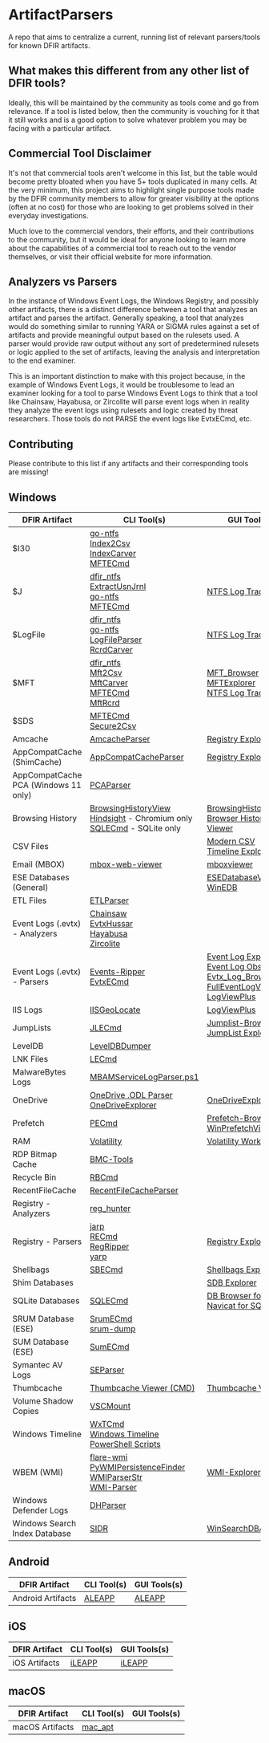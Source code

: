 # ArtifactParsers

A repo that aims to centralize a current, running list of relevant parsers/tools for known DFIR artifacts. 

## What makes this different from any other list of DFIR tools? 

Ideally, this will be maintained by the community as tools come and go from relevance. If a tool is listed below, then the community is vouching for it that it still works and is a good option to solve whatever problem you may be facing with a particular artifact.

## Commercial Tool Disclaimer

It's not that commercial tools aren't welcome in this list, but the table would become pretty bloated when you have 5+ tools duplicated in many cells. At the very minimum, this project aims to highlight single purpose tools made by the DFIR community members to allow for greater visibility at the options (often at no cost) for those who are looking to get problems solved in their everyday investigations.

Much love to the commercial vendors, their efforts, and their contributions to the community, but it would be ideal for anyone looking to learn more about the capabilities of a commercial tool to reach out to the vendor themselves, or visit their official website for more information.

## Analyzers vs Parsers

In the instance of Windows Event Logs, the Windows Registry, and possibly other artifacts, there is a distinct difference between a tool that analyzes an artifact and parses the artifact. Generally speaking, a tool that analyzes would do something similar to running YARA or SIGMA rules against a set of artifacts and provide meaningful output based on the rulesets used. A parser would provide raw output without any sort of predetermined rulesets or logic applied to the set of artifacts, leaving the analysis and interpretation to the end examiner. 

This is an important distinction to make with this project because, in the example of Windows Event Logs, it would be troublesome to lead an examiner looking for a tool to parse Windows Event Logs to think that a tool like Chainsaw, Hayabusa, or Zircolite will parse event logs when in reality they analyze the event logs using rulesets and logic created by threat researchers. Those tools do not PARSE the event logs like EvtxECmd, etc. 

## Contributing

Please contribute to this list if any artifacts and their corresponding tools are missing!

## Windows

| DFIR Artifact                        | CLI Tool(s)                                                                                                                                                                                                                                                           | GUI Tool(s)                                                                                                                                                                                                                                                                                                                                 |
|--------------------------------------|-----------------------------------------------------------------------------------------------------------------------------------------------------------------------------------------------------------------------------------------------------------------------|---------------------------------------------------------------------------------------------------------------------------------------------------------------------------------------------------------------------------------------------------------------------------------------------------------------------------------------------|
| $I30                                 | [go-ntfs](https://github.com/Velocidex/go-ntfs)<br>[Index2Csv](https://github.com/jschicht/Indx2Csv)<br>[IndexCarver](https://github.com/jschicht/IndxCarver)<br>[MFTECmd](https://ericzimmerman.github.io/#!index.md)                                                |                                                                                                                                                                                                                                                                                                                                             |
| $J                                   | [dfir_ntfs](https://github.com/msuhanov/dfir_ntfs)<br>[ExtractUsnJrnl](https://github.com/jschicht/ExtractUsnJrnl)<br>[go-ntfs](https://github.com/Velocidex/go-ntfs)<br>[MFTECmd](https://ericzimmerman.github.io/#!index.md)                                        | [NTFS Log Tracker](https://sites.google.com/site/forensicnote/ntfs-log-tracker)                                                                                                                                                                                                                                                             |
| $LogFile                             | [dfir_ntfs](https://github.com/msuhanov/dfir_ntfs)<br>[go-ntfs](https://github.com/Velocidex/go-ntfs)<br>[LogFileParser](https://github.com/jschicht/LogFileParser)<br>[RcrdCarver](https://github.com/jschicht/RcrdCarver)                                           | [NTFS Log Tracker](https://sites.google.com/site/forensicnote/ntfs-log-tracker)                                                                                                                                                                                                                                                             |
| $MFT                                 | [dfir_ntfs](https://github.com/msuhanov/dfir_ntfs)<br>[Mft2Csv](https://github.com/jschicht/Mft2Csv)<br>[MftCarver](https://github.com/jschicht/MftCarver)<br>[MFTECmd](https://ericzimmerman.github.io/#!index.md)<br>[MftRcrd](https://github.com/jschicht/MftRcrd) | [MFT_Browser](https://github.com/kacos2000/MFT_Browser)<br>[MFTExplorer](https://ericzimmerman.github.io/#!index.md)<br>[NTFS Log Tracker](https://sites.google.com/site/forensicnote/ntfs-log-tracker)                                                                                                                                     |
| $SDS                                 | [MFTECmd](https://ericzimmerman.github.io/#!index.md)<br>[Secure2Csv](https://github.com/jschicht/Secure2Csv)                                                                                                                                                         |                                                                                                                                                                                                                                                                                                                                             |
| Amcache                              | [AmcacheParser](https://ericzimmerman.github.io/#!index.md)                                                                                                                                                                                                           | [Registry Explorer](https://ericzimmerman.github.io/#!index.md)                                                                                                                                                                                                                                                                             |
| AppCompatCache (ShimCache)           | [AppCompatCacheParser](https://ericzimmerman.github.io/#!index.md)                                                                                                                                                                                                    | [Registry Explorer](https://ericzimmerman.github.io/#!index.md)                                                                                                                                                                                                                                                                             |
| AppCompatCache PCA (Windows 11 only) | [PCAParser](https://github.com/AndrewRathbun/PCAParser)                                                                                                                                                                                                               |                                                                                                                                                                                                                                                                                                                                             |
| Browsing History                     | [BrowsingHistoryView](https://www.nirsoft.net/utils/browsing_history_view.html)<br>[Hindsight](https://github.com/obsidianforensics/hindsight) - Chromium only<br>[SQLECmd](https://ericzimmerman.github.io/#!index.md) - SQLite only                                 | [BrowsingHistoryView](https://www.nirsoft.net/utils/browsing_history_view.html)<br>[Browser History Viewer](https://www.foxtonforensics.com/browser-history-viewer/)                                                                                                                                                                        |
| CSV Files                            |                                                                                                                                                                                                                                                                       | [Modern CSV](https://www.moderncsv.com/)<br>[Timeline Explorer](https://ericzimmerman.github.io/#!index.md)                                                                                                                                                                                                                                 |
| Email (MBOX)                         | [mbox-web-viewer](https://github.com/PHMRanger/mbox-web-viewer)                                                                                                                                                                                                       | [mboxviewer](https://github.com/eneam/mboxviewer)                                                                                                                                                                                                                                                                                           |
| ESE Databases (General)              |                                                                                                                                                                                                                                                                       | [ESEDatabaseView](https://www.nirsoft.net/utils/ese_database_view.html)<br>[WinEDB](https://github.com/kacos2000/WinEDB)                                                                                                                                                                                                                    |
| ETL Files                            | [ETLParser](https://github.com/forensiclunch/ETLParser)                                                                                                                                                                                                               |                                                                                                                                                                                                                                                                                                                                             |
| Event Logs (.evtx) - Analyzers       | [Chainsaw](https://github.com/WithSecureLabs/chainsaw)<br>[EvtxHussar](https://github.com/yarox24/EvtxHussar)<br>[Hayabusa](https://github.com/Yamato-Security/hayabusa)<br>[Zircolite](https://github.com/wagga40/Zircolite)                                         |                                                                                                                                                                                                                                                                                                                                             |
| Event Logs (.evtx) - Parsers         | [Events-Ripper](https://github.com/keydet89/Events-Ripper)<br>[EvtxECmd](https://ericzimmerman.github.io/#!index.md)                                                                                                                                                  | [Event Log Explorer](https://www.eventlogxp.com/)<br>[Event Log Observer](https://lizard-labs.com/event_log_observer.aspx)<br>[Evtx_Log_Browser](https://github.com/kacos2000/Evtx_Log_Browser)<br>[FullEventLogView](https://www.nirsoft.net/utils/full_event_log_view.html)<br>[LogViewPlus](https://www.logviewplus.com/log-viewer.html) |
| IIS Logs                             | [IISGeoLocate](https://ericzimmerman.github.io/#!index.md)                                                                                                                                                                                                            | [LogViewPlus](https://www.logviewplus.com/log-viewer.html)                                                                                                                                                                                                                                                                                  |
| JumpLists                            | [JLECmd](https://ericzimmerman.github.io/#!index.md)                                                                                                                                                                                                                  | [Jumplist-Browser](https://github.com/kacos2000/Jumplist-Browser)<br>[JumpList Explorer](https://ericzimmerman.github.io/#!index.md)                                                                                                                                                                                                        |
| LevelDB                              | [LevelDBDumper](https://github.com/mdawsonuk/LevelDBDumper)                                                                                                                                                                                                           |                                                                                                                                                                                                                                                                                                                                             |
| LNK Files                            | [LECmd](https://ericzimmerman.github.io/#!index.md)                                                                                                                                                                                                                   |                                                                                                                                                                                                                                                                                                                                             |
| MalwareBytes Logs                    | [MBAMServiceLogParser.ps1](https://github.com/AndrewRathbun/DFIRPowerShellScripts/blob/main/MBAMServiceLogParser.ps1)                                                                                                                                                 |                                                                                                                                                                                                                                                                                                                                             |
| OneDrive                             | [OneDrive .ODL Parser](https://github.com/ydkhatri/OneDrive)<br>[OneDriveExplorer](https://github.com/Beercow/OneDriveExplorer)                                                                                                                                       | [OneDriveExplorer](https://github.com/Beercow/OneDriveExplorer)                                                                                                                                                                                                                                                                             |
| Prefetch                             | [PECmd](https://ericzimmerman.github.io/#!index.md)                                                                                                                                                                                                                   | [Prefetch-Browser](https://github.com/kacos2000/Prefetch-Browser)<br>[WinPrefetchView](https://www.nirsoft.net/utils/win_prefetch_view.html)                                                                                                                                                                                                |
| RAM                                  | [Volatility](https://www.volatilityfoundation.org/releases)                                                                                                                                                                                                           | [Volatility Workbench](https://www.osforensics.com/tools/volatility-workbench.html)                                                                                                                                                                                                                                                         |
| RDP Bitmap Cache                     | [BMC-Tools](https://github.com/dingtoffee/bmc-tools)                                                                                                                                                                                                                  |                                                                                                                                                                                                                                                                                                                                             |
| Recycle Bin                          | [RBCmd](https://ericzimmerman.github.io/#!index.md)                                                                                                                                                                                                                   |                                                                                                                                                                                                                                                                                                                                             |
| RecentFileCache                      | [RecentFileCacheParser](https://ericzimmerman.github.io/#!index.md)                                                                                                                                                                                                   |                                                                                                                                                                                                                                                                                                                                             |
| Registry - Analyzers                 | [reg_hunter](https://github.com/theflakes/reg_hunter)                                                                                                                                                                                                                 |                                                                                                                                                                                                                                                                                                                                             |
| Registry - Parsers                   | [jarp](https://github.com/ydkhatri/jarp)<br>[RECmd](https://ericzimmerman.github.io/#!index.md)<br>[RegRipper](https://github.com/keydet89/RegRipper3.0)<br>[yarp](https://github.com/msuhanov/yarp)                                                                  | [Registry Explorer](https://ericzimmerman.github.io/#!index.md)                                                                                                                                                                                                                                                                             |
| Shellbags                            | [SBECmd](https://ericzimmerman.github.io/#!index.md)                                                                                                                                                                                                                  | [Shellbags Explorer](https://ericzimmerman.github.io/#!index.md)                                                                                                                                                                                                                                                                            |
| Shim Databases                       |                                                                                                                                                                                                                                                                       | [SDB Explorer](https://ericzimmerman.github.io/#!index.md)                                                                                                                                                                                                                                                                                  |
| SQLite Databases                     | [SQLECmd](https://ericzimmerman.github.io/#!index.md)                                                                                                                                                                                                                 | [DB Browser for SQLite](https://sqlitebrowser.org/)<br>[Navicat for SQLite](https://navicat.com/en/products/navicat-for-sqlite)                                                                                                                                                                                                             |
| SRUM Database (ESE)                  | [SrumECmd](https://ericzimmerman.github.io/#!index.md)<br>[srum-dump](https://github.com/MarkBaggett/srum-dump)                                                                                                                                                       |                                                                                                                                                                                                                                                                                                                                             |
| SUM Database (ESE)                   | [SumECmd](https://ericzimmerman.github.io/#!index.md)                                                                                                                                                                                                                 |                                                                                                                                                                                                                                                                                                                                             |
| Symantec AV Logs                     | [SEParser](https://github.com/Beercow/SEPparser)                                                                                                                                                                                                                      |                                                                                                                                                                                                                                                                                                                                             |
| Thumbcache                           | [Thumbcache Viewer (CMD)](https://github.com/thumbcacheviewer/thumbcacheviewer/releases/tag/v1.0.2.0)                                                                                                                                                                 | [Thumbcache Viewer](https://github.com/thumbcacheviewer/thumbcacheviewer)                                                                                                                                                                                                                                                                   |
| Volume Shadow Copies                 | [VSCMount](https://ericzimmerman.github.io/#!index.md)                                                                                                                                                                                                                |                                                                                                                                                                                                                                                                                                                                             |
| Windows Timeline                     | [WxTCmd](https://ericzimmerman.github.io/#!index.md)<br>[Windows Timeline PowerShell Scripts](https://github.com/kacos2000/WindowsTimeline)                                                                                                                           |                                                                                                                                                                                                                                                                                                                                             |
| WBEM (WMI)                           | [flare-wmi](https://github.com/mandiant/flare-wmi)<br>[PyWMIPersistenceFinder](https://github.com/davidpany/WMI_Forensics)<br>[WMIParserStr](https://github.com/AndrewRathbun/WMIParserStr)<br>[WMI-Parser](https://github.com/AndrewRathbun/WMI-Parser)              | [WMI-Explorer](https://github.com/AndrewRathbun/WMI-Explorer)                                                                                                                                                                                                                                                                               |
| Windows Defender Logs                | [DHParser](https://github.com/jklepsercyber/defender-detectionhistory-parser)                                                                                                                                                                                         |                                                                                                                                                                                                                                                                                                                                             |
| Windows Search Index Database        | [SIDR](https://github.com/strozfriedberg/sidr)                                                                                                                                                                                                                        | [WinSearchDBAnalyzer](https://github.com/AndrewRathbun/WinSearchDBAnalyzer)                                                                                                                                                                                                                                                                 |

## Android

| DFIR Artifact     | CLI Tool(s)                                   | GUI Tools(s)                                  |
|-------------------|-----------------------------------------------|-----------------------------------------------|
| Android Artifacts | [ALEAPP](https://github.com/abrignoni/ALEAPP) | [ALEAPP](https://github.com/abrignoni/ALEAPP) |

## iOS

| DFIR Artifact     | CLI Tool(s)                                   | GUI Tools(s)                                  |
|-------------------|-----------------------------------------------|-----------------------------------------------|
| iOS Artifacts | [iLEAPP](https://github.com/abrignoni/iLEAPP) | [iLEAPP](https://github.com/abrignoni/iLEAPP) |

## macOS

| DFIR Artifact   | CLI Tool(s)                                    | GUI Tools(s) |
|-----------------|------------------------------------------------|--------------|
| macOS Artifacts | [mac_apt](https://github.com/ydkhatri/mac_apt) |              |
